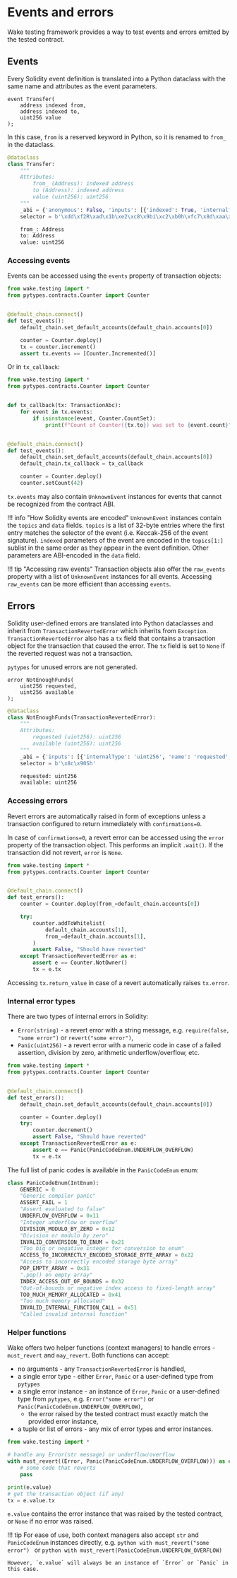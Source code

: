 # Events and errors

Wake testing framework provides a way to test events and errors emitted by the tested contract.

## Events

Every Solidity event definition is translated into a Python dataclass with the same name and attributes as the event parameters.

```solidity
event Transfer(
    address indexed from,
    address indexed to,
    uint256 value
);
```

In this case, `from` is a reserved keyword in Python, so it is renamed to `from_` in the dataclass.

```python
@dataclass
class Transfer:
    """
    Attributes:
        from_ (Address): indexed address
        to (Address): indexed address
        value (uint256): uint256
    """
    _abi = {'anonymous': False, 'inputs': [{'indexed': True, 'internalType': 'address', 'name': 'from', 'type': 'address'}, {'indexed': True, 'internalType': 'address', 'name': 'to', 'type': 'address'}, {'indexed': False, 'internalType': 'uint256', 'name': 'value', 'type': 'uint256'}], 'name': 'Transfer', 'type': 'event'}
    selector = b'\xdd\xf2R\xad\x1b\xe2\xc8\x9bi\xc2\xb0h\xfc7\x8d\xaa\x95+\xa7\xf1c\xc4\xa1\x16(\xf5ZM\xf5#\xb3\xef'

    from_: Address
    to: Address
    value: uint256
```

### Accessing events

Events can be accessed using the `events` property of transaction objects:

```python
from wake.testing import *
from pytypes.contracts.Counter import Counter


@default_chain.connect()
def test_events():
    default_chain.set_default_accounts(default_chain.accounts[0])

    counter = Counter.deploy()
    tx = counter.increment()
    assert tx.events == [Counter.Incremented()]
```

Or in `tx_callback`:

```python
from wake.testing import *
from pytypes.contracts.Counter import Counter


def tx_callback(tx: TransactionAbc):
    for event in tx.events:
        if isinstance(event, Counter.CountSet):
            print(f"Count of Counter({tx.to}) was set to {event.count}")


@default_chain.connect()
def test_events():
    default_chain.set_default_accounts(default_chain.accounts[0])
    default_chain.tx_callback = tx_callback

    counter = Counter.deploy()
    counter.setCount(42)
```

`tx.events` may also contain `UnknownEvent` instances for events that cannot be recognized from the contract ABI.

!!! info "How Solidity events are encoded"
    `UnknownEvent` instances contain the `topics` and `data` fields.
    `topics` is a list of 32-byte entries where the first entry matches the selector of the event (i.e. Keccak-256 of the event signature).
    `indexed` parameters of the event are encoded in the `topics[1:]` sublist in the same order as they appear in the event definition.
    Other parameters are ABI-encoded in the `data` field.

!!! tip "Accessing raw events"
    Transaction objects also offer the `raw_events` property with a list of `UnknownEvent` instances for all events.
    Accessing `raw_events` can be more efficient than accessing `events`.

## Errors

Solidity user-defined errors are translated into Python dataclasses and inherit from `TransactionRevertedError` which inherits from `Exception`.
`TransactionRevertedError` also has a `tx` field that contains a transaction object for the transaction that caused the error.
The `tx` field is set to `None` if the reverted request was not a transaction.

`pytypes` for unused errors are not generated.

```solidity
error NotEnoughFunds(
    uint256 requested,
    uint256 available
);
```

```python
@dataclass
class NotEnoughFunds(TransactionRevertedError):
    """
    Attributes:
        requested (uint256): uint256
        available (uint256): uint256
    """
    _abi = {'inputs': [{'internalType': 'uint256', 'name': 'requested', 'type': 'uint256'}, {'internalType': 'uint256', 'name': 'available', 'type': 'uint256'}], 'name': 'NotEnoughFunds', 'type': 'error'}
    selector = b'\x8c\x90Sh'

    requested: uint256
    available: uint256
```

### Accessing errors

Revert errors are automatically raised in form of exceptions unless a transaction configured to return immediately with `confirmations=0`.

In case of `confirmations=0`, a revert error can be accessed using the `error` property of the transaction object. This performs an implicit `.wait()`.
If the transaction did not revert, `error` is `None`.

```python
from wake.testing import *
from pytypes.contracts.Counter import Counter


@default_chain.connect()
def test_errors():
    counter = Counter.deploy(from_=default_chain.accounts[0])

    try:
        counter.addToWhitelist(
            default_chain.accounts[1],
            from_=default_chain.accounts[1],
        )
        assert False, "Should have reverted"
    except TransactionRevertedError as e:
        assert e == Counter.NotOwner()
        tx = e.tx
```

Accessing `tx.return_value` in case of a revert automatically raises `tx.error`.

### Internal error types

There are two types of internal errors in Solidity:

- `Error(string)` - a revert error with a string message, e.g. `require(false, "some error")` or `revert("some error")`,
- `Panic(uint256)` - a revert error with a numeric code in case of a failed assertion, division by zero, arithmetic underflow/overflow, etc.

```python
from wake.testing import *
from pytypes.contracts.Counter import Counter


@default_chain.connect()
def test_errors():
    default_chain.set_default_accounts(default_chain.accounts[0])

    counter = Counter.deploy()
    try:
        counter.decrement()
        assert False, "Should have reverted"
    except TransactionRevertedError as e:
        assert e == Panic(PanicCodeEnum.UNDERFLOW_OVERFLOW)
        tx = e.tx
```

The full list of panic codes is available in the `PanicCodeEnum` enum:

```python
class PanicCodeEnum(IntEnum):
    GENERIC = 0
    "Generic compiler panic"
    ASSERT_FAIL = 1
    "Assert evaluated to false"
    UNDERFLOW_OVERFLOW = 0x11
    "Integer underflow or overflow"
    DIVISION_MODULO_BY_ZERO = 0x12
    "Division or modulo by zero"
    INVALID_CONVERSION_TO_ENUM = 0x21
    "Too big or negative integer for conversion to enum"
    ACCESS_TO_INCORRECTLY_ENCODED_STORAGE_BYTE_ARRAY = 0x22
    "Access to incorrectly encoded storage byte array"
    POP_EMPTY_ARRAY = 0x31
    ".pop() on empty array"
    INDEX_ACCESS_OUT_OF_BOUNDS = 0x32
    "Out-of-bounds or negative index access to fixed-length array"
    TOO_MUCH_MEMORY_ALLOCATED = 0x41
    "Too much memory allocated"
    INVALID_INTERNAL_FUNCTION_CALL = 0x51
    "Called invalid internal function"
```

### Helper functions

Wake offers two helper functions (context managers) to handle errors - `must_revert` and `may_revert`. Both functions can accept:

- no arguments - any `TransactionRevertedError` is handled,
- a single error type - either `Error`, `Panic` or a user-defined type from `pytypes`
- a single error instance - an instance of `Error`, `Panic` or a user-defined type from `pytypes`, e.g. `Error("some error")` or `Panic(PanicCodeEnum.UNDERFLOW_OVERFLOW)`,
    - the error raised by the tested contract must exactly match the provided error instance,
- a tuple or list of errors - any mix of error types and error instances.

```python
from wake.testing import *

# handle any Error(str message) or underflow/overflow
with must_revert((Error, Panic(PanicCodeEnum.UNDERFLOW_OVERFLOW))) as e:
    # some code that reverts
    pass

print(e.value)
# get the transaction object (if any)
tx = e.value.tx
```

`e.value` contains the error instance that was raised by the tested contract, or `None` if no error was raised.

!!! tip
    For ease of use, both context managers also accept `str` and `PanicCodeEnum` instances directly, e.g.
    ```python
    with must_revert("some error")
    ```
    or
    ```python
    with must_revert(PanicCodeEnum.UNDERFLOW_OVERFLOW)
    ```

    However, `e.value` will always be an instance of `Error` or `Panic` in this case.
